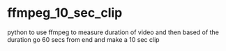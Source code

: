 # ffmpeg_10_sec_clip
python to use ffmpeg to measure duration of video and then based of the duration go 60 secs from end and make a 10 sec clip
